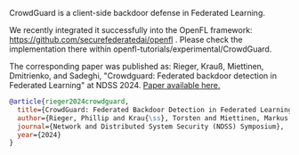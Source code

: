 CrowdGuard is a client-side backdoor defense in Federated Learning. 

We recently integrated it successfully
into the OpenFL framework: https://github.com/securefederatedai/openfl .
Please check the implementation there within openfl-tutorials/experimental/CrowdGuard.

The corresponding paper was published as: Rieger, Krauß, Miettinen, Dmitrienko, and Sadeghi, "Crowdguard: Federated backdoor detection in Federated Learning" at NDSS 2024.  [Paper available here.](https://www.ndss-symposium.org/ndss-paper/crowdguard-federated-backdoor-detection-in-federated-learning/)


```bibtex
@article{rieger2024crowdguard,
  title={CrowdGuard: Federated Backdoor Detection in Federated Learning},
  author={Rieger, Phillip and Krau{\ss}, Torsten and Miettinen, Markus and Dmitrienko, Alexandra and Sadeghi, Ahmad-Reza},
  journal={Network and Distributed System Security (NDSS) Symposium},
  year={2024}
}
```
